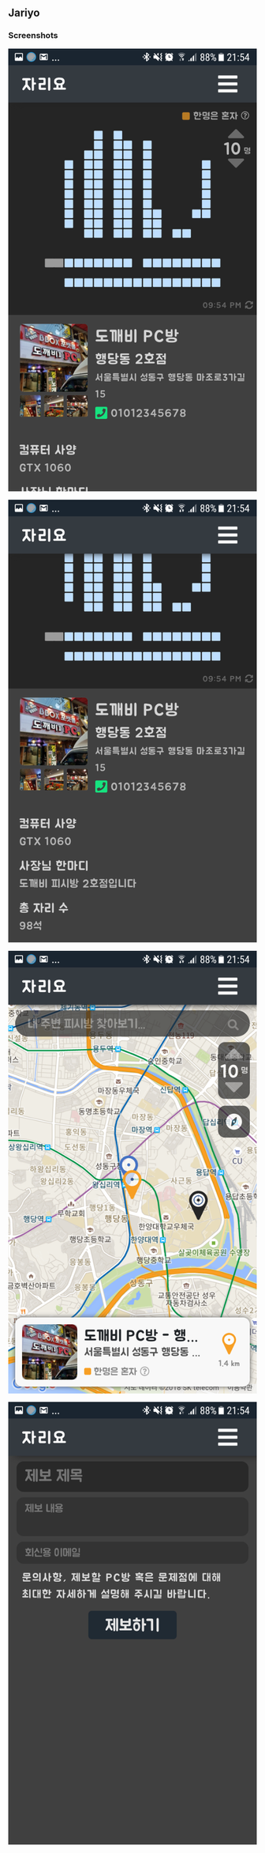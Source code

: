 ## Jariyo

### Screenshots

![alt text](https://github.com/jhyang12345/Jariyo/blob/master/screenshots/canvas.png?raw=true)

![alt text](https://github.com/jhyang12345/Jariyo/blob/master/screenshots/info.png?raw=true)

![alt text](https://github.com/jhyang12345/Jariyo/blob/master/screenshots/map.png?raw=true)

![alt text](https://github.com/jhyang12345/Jariyo/blob/master/screenshots/report.png?raw=true)